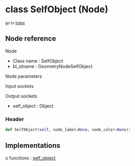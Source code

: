 # class SelfObject (Node)

<sub>go to [index](/docs/index.md)</sub>

## Node reference

Node
 - Class name : SelfObject
 - bl_idname : GeometryNodeSelfObject

Node parameters

Input sockets

Output sockets
 - self_object : Object

### Header

``` python
def SelfObject(self, node_label=None, node_color=None):
```

## Implementations

o functions : [self_object](/docs/GeoNodes_classes/self_object.md)

